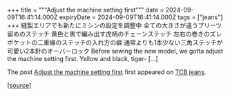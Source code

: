 +++
title = """Adjust the machine setting first"""
date = 2024-09-09T16:41:14.000Z
expiryDate = 2024-09-09T16:41:14.000Z
tags = ["jeans"]
+++
縫製エリアでも新たにミシンの設定を調整中 全ての大きさが違うプリーツ留めのステッチ 黄色と黒で編み出す虎柄のチェーンステッチ 左右の巻きのズレ ポケットの二重線のステッチの入れ方の癖 通常よりも1本少ない三角ステッチが可愛い2本針のオーバーロック Before sewing the new model, we gotta adjust the machine setting first. Yellow and black, tiger- \[…\]

The post [Adjust the machine setting first](http://tcbjeans.com/2024/09/10/49025) first appeared on [TCB jeans](http://tcbjeans.com).

[[source]](http://tcbjeans.com/2024/09/10/49025)

